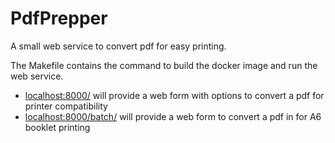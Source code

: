 # PdfPrepper

A small web service to convert pdf for easy printing.

The Makefile contains the command to build the docker image and run the web service.

- [localhost:8000/](localhost:8000/) will provide a web form with options to convert a pdf for printer compatibility
- [localhost:8000/batch/](localhost:8000/batch/) will provide a web form to convert a pdf in for A6 booklet printing
